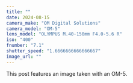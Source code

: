 ```yaml
---
title: ""
date: 2024-08-15
camera_make: "OM Digital Solutions"
camera_model: "OM-5"
lens_model: "OLYMPUS M.40-150mm F4.0-5.6 R"
iso: "400"
fnumber: "7.1"
shutter_speed: "1.6666666666666667"
image_url: ""
---
```


This post features an image taken with an OM-5.